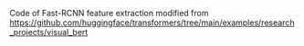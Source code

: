 Code of Fast-RCNN feature extraction modified from https://github.com/huggingface/transformers/tree/main/examples/research_projects/visual_bert
